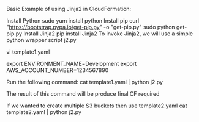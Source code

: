 Basic Example of using Jinja2 in CloudFormation:

Install Python
   sudo yum install python
Install pip
  curl "https://bootstrap.pypa.io/get-pip.py" -o "get-pip.py"
  sudo python get-pip.py
Install Jinja2
  pip install Jinja2
To invoke Jinja2, we will use a simple python wrapper script j2.py

vi template1.yaml

export ENVIRONMENT_NAME=Development
export AWS_ACCOUNT_NUMBER=1234567890

Run the following command:
cat template1.yaml | python j2.py

The result of this command will be produce final CF required

If we wanted to create multiple S3 buckets then use template2.yaml
cat template2.yaml | python j2.py
